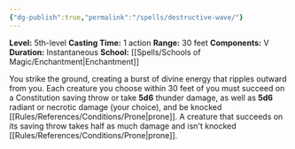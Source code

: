 ```yaml
---
{"dg-publish":true,"permalink":"/spells/destructive-wave/"}
---
```


**Level:** 5th-level
**Casting Time:** 1 action
**Range:** 30 feet
**Components:** V
**Duration:** Instantaneous
**School:** [[Spells/Schools of Magic/Enchantment\|Enchantment]]

You strike the ground, creating a burst of divine energy that ripples outward from you. Each creature you choose within 30 feet of you must succeed on a Constitution saving throw or take **5d6** thunder damage, as well as **5d6** radiant or necrotic damage (your choice), and be knocked [[Rules/References/Conditions/Prone\|prone]]. A creature that succeeds on its saving throw takes half as much damage and isn't knocked [[Rules/References/Conditions/Prone\|prone]].